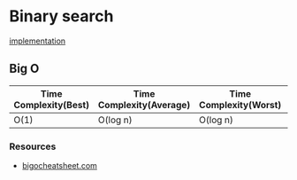 # Binary search
[implementation](./index.js)

## Big O

| Time Complexity(Best) | Time Complexity(Average) | Time Complexity(Worst) | Space Complexity |
| -------------         | -------------            | -------------          | -------------    |
| O(1)                  | O(log n)                 | O(log n)               | O(n)             |

### Resources
* [bigocheatsheet.com](http://bigocheatsheet.com/)

